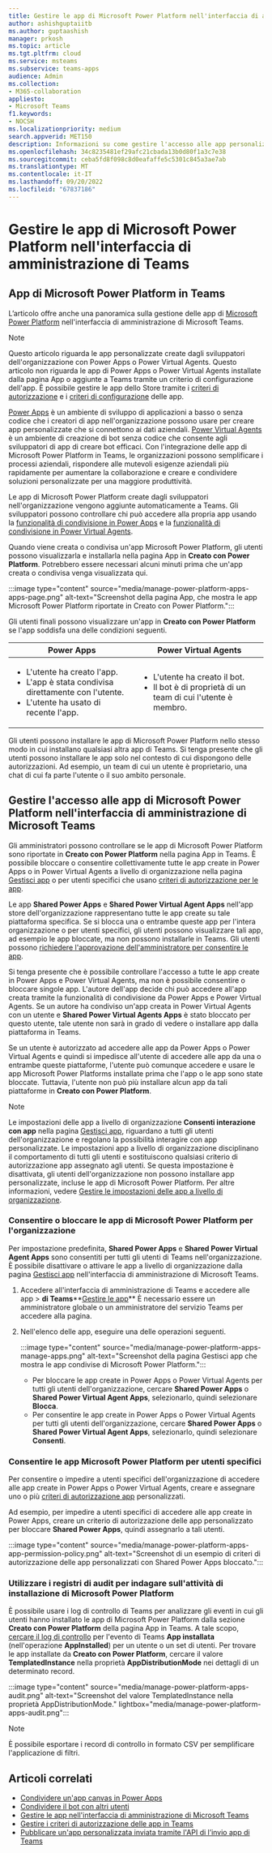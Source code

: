 ```yaml
---
title: Gestire le app di Microsoft Power Platform nell'interfaccia di amministrazione di Microsoft Teams
author: ashishguptaiitb
ms.author: guptaashish
manager: prkosh
ms.topic: article
ms.tgt.pltfrm: cloud
ms.service: msteams
ms.subservice: teams-apps
audience: Admin
ms.collection:
- M365-collaboration
appliesto:
- Microsoft Teams
f1.keywords:
- NOCSH
ms.localizationpriority: medium
search.appverid: MET150
description: Informazioni su come gestire l'accesso alle app personalizzate create con Microsoft Power Platform nell'interfaccia di amministrazione di Teams.
ms.openlocfilehash: 34c8235481ef29afc21cbada13b0d80f1a3c7e38
ms.sourcegitcommit: ceba5fd8f098c8d0eafaffe5c5301c845a3ae7ab
ms.translationtype: MT
ms.contentlocale: it-IT
ms.lasthandoff: 09/20/2022
ms.locfileid: "67837186"
---
```

# <a name="manage-microsoft-power-platform-apps-in-the-teams-admin-center"></a>Gestire le app di Microsoft Power Platform nell'interfaccia di amministrazione di Teams

## <a name="microsoft-power-platform-apps-in-teams"></a>App di Microsoft Power Platform in Teams

L’articolo offre anche una panoramica sulla gestione delle app di [Microsoft Power Platform](https://powerplatform.microsoft.com/) nell'interfaccia di amministrazione di Microsoft Teams.

> [!NOTE]
> Questo articolo riguarda le app personalizzate create dagli sviluppatori dell'organizzazione con Power Apps o Power Virtual Agents. Questo articolo non riguarda le app di Power Apps o Power Virtual Agents installate dalla pagina App o aggiunte a Teams tramite un criterio di configurazione dell'app. È possibile gestire le app dello Store tramite i [criteri di autorizzazione](teams-app-permission-policies.md) e i [criteri di configurazione](teams-app-setup-policies.md) delle app.

[Power Apps](https://powerapps.microsoft.com) è un ambiente di sviluppo di applicazioni a basso o senza codice che i creatori di app nell'organizzazione possono usare per creare app personalizzate che si connettono ai dati aziendali. [Power Virtual Agents](/power-virtual-agents/fundamentals-what-is-power-virtual-agents) è un ambiente di creazione di bot senza codice che consente agli sviluppatori di app di creare bot efficaci. Con l'integrazione delle app di Microsoft Power Platform in Teams, le organizzazioni possono semplificare i processi aziendali, rispondere alle mutevoli esigenze aziendali più rapidamente per aumentare la collaborazione e creare e condividere soluzioni personalizzate per una maggiore produttività.  

Le app di Microsoft Power Platform create dagli sviluppatori nell'organizzazione vengono aggiunte automaticamente a Teams. Gli sviluppatori possono controllare chi può accedere alla propria app usando la [funzionalità di condivisione in Power Apps](/powerapps/maker/canvas-apps/share-app) e la [funzionalità di condivisione in Power Virtual Agents](/power-virtual-agents/admin-share-bots).

Quando viene creata o condivisa un'app Microsoft Power Platform, gli utenti possono visualizzarla e installarla nella pagina App in **Creato con Power Platform**. Potrebbero essere necessari alcuni minuti prima che un'app creata o condivisa venga visualizzata qui.

:::image type="content" source="media/manage-power-platform-apps-apps-page.png" alt-text="Screenshot della pagina App, che mostra le app Microsoft Power Platform riportate in Creato con Power Platform.":::

Gli utenti finali possono visualizzare un'app in **Creato con Power Platform** se l'app soddisfa una delle condizioni seguenti.

|Power Apps |Power Virtual Agents  |
|---------|---------|
|<ul><li>L'utente ha creato l'app.</li><li>L'app è stata condivisa direttamente con l'utente.</li><li>L'utente ha usato di recente l'app. </li></ul>| <ul><li>L'utente ha creato il bot.</li><li>Il bot è di proprietà di un team di cui l'utente è membro. </li></ul>        |

Gli utenti possono installare le app di Microsoft Power Platform nello stesso modo in cui installano qualsiasi altra app di Teams. Si tenga presente che gli utenti possono installare le app solo nel contesto di cui dispongono delle autorizzazioni. Ad esempio, un team di cui un utente è proprietario, una chat di cui fa parte l'utente o il suo ambito personale.

## <a name="manage-access-to-microsoft-power-platform-apps-in-the-teams-admin-center"></a>Gestire l'accesso alle app di Microsoft Power Platform nell'interfaccia di amministrazione di Microsoft Teams

Gli amministratori possono controllare se le app di Microsoft Power Platform sono riportate in **Creato con Power Platform** nella pagina App in Teams. È possibile bloccare o consentire collettivamente tutte le app create in Power Apps o in Power Virtual Agents a livello di organizzazione nella pagina [Gestisci app](manage-apps.md) o per utenti specifici che usano [criteri di autorizzazione per le app](teams-app-permission-policies.md).

Le app **Shared Power Apps** e **Shared Power Virtual Agent Apps** nell'app store dell'organizzazione rappresentano tutte le app create su tale piattaforma specifica. Se si blocca una o entrambe queste app per l'intera organizzazione o per utenti specifici, gli utenti possono visualizzare tali app, ad esempio le app bloccate, ma non possono installarle in Teams. Gli utenti possono [richiedere l'approvazione dell'amministratore per consentire le app](user-requests-approve-apps.md).

Si tenga presente che è possibile controllare l'accesso a tutte le app create in Power Apps e Power Virtual Agents, ma non è possibile consentire o bloccare singole app. L'autore dell'app decide chi può accedere all'app creata tramite la funzionalità di condivisione da Power Apps e Power Virtual Agents. Se un autore ha condiviso un'app creata in Power Virtual Agents con un utente e **Shared Power Virtual Agents Apps** è stato bloccato per questo utente, tale utente non sarà in grado di vedere o installare app dalla piattaforma in Teams.

Se un utente è autorizzato ad accedere alle app da Power Apps o Power Virtual Agents e quindi si impedisce all'utente di accedere alle app da una o entrambe queste piattaforme, l'utente può comunque accedere e usare le app Microsoft Power Platforms installate prima che l'app o le app sono state bloccate. Tuttavia, l'utente non può più installare alcun app da tali piattaforme in **Creato con Power Platform**.

> [!NOTE]
> Le impostazioni delle app a livello di organizzazione **Consenti interazione con app** nella pagina [Gestisci app](manage-apps.md), riguardano a tutti gli utenti dell'organizzazione e regolano la possibilità interagire con app personalizzate. Le impostazioni app a livello di organizzazione disciplinano il comportamento di tutti gli utenti e sostituiscono qualsiasi criterio di autorizzazione app assegnato agli utenti. Se questa impostazione è disattivata, gli utenti dell'organizzazione non possono installare app personalizzate, incluse le app di Microsoft Power Platform. Per altre informazioni, vedere [Gestire le impostazioni delle app a livello di organizzazione](manage-apps.md#manage-org-wide-app-settings).

### <a name="allow-or-block-microsoft-power-platform-apps-for-your-organization"></a>Consentire o bloccare le app di Microsoft Power Platform per l'organizzazione

Per impostazione predefinita, **Shared Power Apps** e **Shared Power Virtual Agent Apps** sono consentiti per tutti gli utenti di Teams nell'organizzazione. È possibile disattivare o attivare le app a livello di organizzazione dalla pagina [Gestisci app](manage-apps.md) nell'interfaccia di amministrazione di Microsoft Teams.  

1. Accedere all'interfaccia di amministrazione di Teams e accedere alle app  > **di Teams****[Gestire le app](https://admin.teams.microsoft.com/policies/manage-apps)** È necessario essere un amministratore globale o un amministratore del servizio Teams per accedere alla pagina.
1. Nell'elenco delle app, eseguire una delle operazioni seguenti.

    :::image type="content" source="media/manage-power-platform-apps-manage-apps.png" alt-text="Screenshot della pagina Gestisci app che mostra le app condivise di Microsoft Power Platform.":::

    * Per bloccare le app create in Power Apps o Power Virtual Agents per tutti gli utenti dell'organizzazione, cercare **Shared Power Apps** o **Shared Power Virtual Agent Apps**, selezionarlo, quindi selezionare **Blocca**.
    * Per consentire le app create in Power Apps o Power Virtual Agents per tutti gli utenti dell'organizzazione, cercare **Shared Power Apps** o **Shared Power Virtual Agent Apps**, selezionarlo, quindi selezionare **Consenti**.

### <a name="allow-microsoft-power-platform-apps-for-specific-users"></a>Consentire le app Microsoft Power Platform per utenti specifici

Per consentire o impedire a utenti specifici dell'organizzazione di accedere alle app create in Power Apps o Power Virtual Agents, creare e assegnare uno o più [criteri di autorizzazione app](teams-app-permission-policies.md) personalizzati.

Ad esempio, per impedire a utenti specifici di accedere alle app create in Power Apps, creare un criterio di autorizzazione delle app personalizzato per bloccare **Shared Power Apps**, quindi assegnarlo a tali utenti.

:::image type="content" source="media/manage-power-platform-apps-app-permission-policy.png" alt-text="Screenshot di un esempio di criteri di autorizzazione delle app personalizzati con Shared Power Apps bloccato.":::

### <a name="use-audit-logs-to-investigate-microsoft-power-platform-installation-activity"></a>Utilizzare i registri di audit per indagare sull'attività di installazione di Microsoft Power Platform

È possibile usare i log di controllo di Teams per analizzare gli eventi in cui gli utenti hanno installato le app di Microsoft Power Platform dalla sezione **Creato con Power Platform** della pagina App in Teams. A tale scopo, [cercare il log di controllo](./audit-log-events.md) per l'evento di Teams **App installata** (nell'operazione **AppInstalled**) per un utente o un set di utenti. Per trovare le app installate da **Creato con Power Platform**, cercare il valore **TemplatedInstance** nella proprietà **AppDistributionMode** nei dettagli di un determinato record.

:::image type="content" source="media/manage-power-platform-apps-audit.png" alt-text="Screenshot del valore TemplatedInstance nella proprietà AppDistributionMode." lightbox="media/manage-power-platform-apps-audit.png":::

> [!NOTE]
> È possibile esportare i record di controllo in formato CSV per semplificare l'applicazione di filtri.

## <a name="related-articles"></a>Articoli correlati

* [Condividere un'app canvas in Power Apps](/powerapps/maker/canvas-apps/share-app)
* [Condividere il bot con altri utenti](/power-virtual-agents/admin-share-bots)
* [Gestire le app nell'interfaccia di amministrazione di Microsoft Teams](manage-apps.md)
* [Gestire i criteri di autorizzazione delle app in Teams](teams-app-permission-policies.md)
* [Pubblicare un'app personalizzata inviata tramite l'API di l’invio app di Teams](submit-approve-custom-apps.md)
